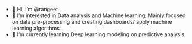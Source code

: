 - 👋 Hi, I’m @rangeet
- 👀 I’m interested in Data analysis and Machine learning. 
    Mainly focused on data pre-processing and creating dashboards/ apply machine learning algorithms
- 🌱 I’m currently learning Deep learning modeling on predictive analysis. 

<!---
rangeet/rangeet is a ✨ special ✨ repository because its `README.md` (this file) appears on your GitHub profile.
You can click the Preview link to take a look at your changes.
--->
